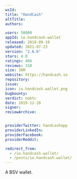 ```yaml
---
wsId: 
title: "HandCash"
altTitle: 
authors:

users: 50000
appId: io.handcash.wallet
released: 2019-09-10
updated: 2021-07-23
version: "2.6.6"
stars: 4.0
ratings: 466
reviews: 310
size: 36M
website: https://handcash.io
repository: 
issue: 
icon: io.handcash.wallet.png
bugbounty: 
verdict: nobtc
date: 2019-12-28
signer: 
reviewArchive:


providerTwitter: handcashapp
providerLinkedIn: 
providerFacebook: 
providerReddit: 

redirect_from:
  - /io.handcash.wallet/
  - /posts/io.handcash.wallet/
---
```



A BSV wallet.
